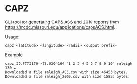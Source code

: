 # CAPZ

CLI tool for generating CAPS ACS and 2010 reports from https://mcdc.missouri.edu/applications/capsACS.html.

Usage:

```
capz <latitude> <longitude> <radii> <output prefix>
```

Example:

```
capz 35.7773179 -78.6304164 "1 2 3 4 5 6 7 8 9 10" raleigh                                                            130 ↵
Downloaded a file raleigh_ACS.csv with size 46453 bytes.
Downloaded a file raleigh_2010.csv with size 15833 bytes.
```